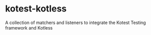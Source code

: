 # kotest-kotless
A collection of matchers and listeners to integrate the Kotest Testing framework and Kotless
